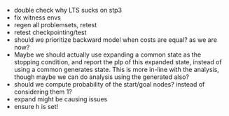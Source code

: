 - double check why LTS sucks on stp3
- fix witness envs
- regen all problemsets, retest
- retest checkpointing/test
- should we prioritize backward model when costs are equal? as we are now?
- Maybe we should actually use expanding a common state as the stopping condition, and report the
  plp of this expanded state, instead of using a common generates state. This is more in-line with
  the analysis, though maybe we can do analysis using the generated also?
- should we compute probability of the start/goal nodes? instead of considering them 1?
- expand might be causing issues
- ensure h is set!
